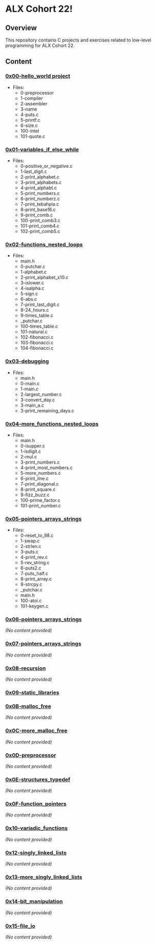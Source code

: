 # ALX Cohort 22!

## Overview

This repository contains C projects and exercises related to low-level programming for ALX Cohort 22.

## Content

### [0x00-hello_world project](https://github.com/Cvisionk/alx-low_level_programming/tree/master/0x00-hello_world)

- Files: 
  - 0-preprocessor
  - 1-compiler
  - 2-assembler
  - 3-name
  - 4-puts.c
  - 5-printf.c
  - 6-size.c
  - 100-intel
  - 101-quote.c

### [0x01-variables_if_else_while](https://github.com/Cvisionk/alx-low_level_programming/tree/master/0x01-variables_if_else_while)

- Files:
  - 0-positive_or_negative.c
  - 1-last_digit.c
  - 2-print_alphabet.c
  - 3-print_alphabets.c
  - 4-print_alphabt.c
  - 5-print_numbers.c
  - 6-print_numberz.c
  - 7-print_tebahpla.c
  - 8-print_base16.c
  - 9-print_comb.c
  - 100-print_comb3.c
  - 101-print_comb4.c
  - 102-print_comb5.c

### [0x02-functions_nested_loops](https://github.com/Cvisionk/alx-low_level_programming/tree/master/0x02-functions_nested_loops)

- Files:
  - main.h
  - 0-putchar.c
  - 1-alphabet.c
  - 2-print_alphabet_x10.c
  - 3-islower.c
  - 4-isalpha.c
  - 5-sign.c
  - 6-abs.c
  - 7-print_last_digit.c
  - 8-24_hours.c
  - 9-times_table.c
  - _putchar.c
  - 100-times_table.c
  - 101-natural.c
  - 102-fibonacci.c
  - 103-fibonacci.c
  - 104-fibonacci.c

### [0x03-debugging](https://github.com/Cvisionk/alx-low_level_programming/tree/master/0x03-debugging)

- Files:
  - main.h
  - 0-main.c
  - 1-main.c
  - 2-largest_number.c
  - 3-convert_day.c
  - 3-main_a.c
  - 3-print_remaining_days.c

### [0x04-more_functions_nested_loops](https://github.com/Cvisionk/alx-low_level_programming/tree/master/0x04-more_functions_nested_loops)

- Files:
  - main.h
  - 0-isupper.c
  - 1-isdigit.c
  - 2-mul.c
  - 3-print_numbers.c
  - 4-print_most_numbers.c
  - 5-more_numbers.c
  - 6-print_line.c
  - 7-print_diagonal.c
  - 8-print_square.c
  - 9-fizz_buzz.c
  - 100-prime_factor.c
  - 101-print_number.c

### [0x05-pointers_arrays_strings](https://github.com/Cvisionk/alx-low_level_programming/tree/master/0x05-pointers_arrays_strings)

- Files:
  - 0-reset_to_98.c
  - 1-swap.c
  - 2-strlen.c
  - 3-puts.c
  - 4-print_rev.c
  - 5-rev_string.c
  - 6-puts2.c
  - 7-puts_half.c
  - 8-print_array.c
  - 9-strcpy.c
  - _putchar.c
  - main.h
  - 100-atoi.c
  - 101-keygen.c

### [0x06-pointers_arrays_strings](https://github.com/Cvisionk/alx-low_level_programming/tree/master/0x06-pointers_arrays_strings)

*(No content provided)*

### [0x07-pointers_arrays_strings](https://github.com/Cvisionk/alx-low_level_programming/tree/master/0x07-pointers_arrays_strings)

*(No content provided)*

### [0x08-recursion](https://github.com/Cvisionk/alx-low_level_programming/tree/master/0x08-recursion)

*(No content provided)*

### [0x09-static_libraries](https://github.com/Cvisionk/alx-low_level_programming/tree/master/0x09-static_libraries)

### [0x0B-malloc_free](https://github.com/Cvisionk/alx-low_level_programming/tree/master/0x0B-malloc_free)

*(No content provided)*

### [0x0C-more_malloc_free](https://github.com/Cvisionk/alx-low_level_programming/tree/master/0x0C-more_malloc_free)

*(No content provided)*

### [0x0D-preprocessor](https://github.com/Cvisionk/alx-low_level_programming/tree/master/0x0D-preprocessor)

*(No content provided)*

### [0x0E-structures_typedef](https://github.com/Cvisionk/alx-low_level_programming/tree/master/0x0E-structures_typedef)

*(No content provided)*

### [0x0F-function_pointers](https://github.com/Cvisionk/alx-low_level_programming/tree/master/0x0F-function_pointers)

*(No content provided)*

### [0x10-variadic_functions](https://github.com/Cvisionk/alx-low_level_programming/tree/master/0x10-variadic_functions)

*(No content provided)*

### [0x12-singly_linked_lists](https://github.com/Cvisionk/alx-low_level_programming/tree/master/0x12-singly_linked_lists)

*(No content provided)*

### [0x13-more_singly_linked_lists](https://github.com/Cvisionk/alx-low_level_programming/tree/master/0x13-more_singly_linked_lists)

*(No content provided)*

### [0x14-bit_manipulation](https://github.com/Cvisionk/alx-low_level_programming/tree/master/0x14-bit_manipulation)

*(No content provided)*

### [0x15-file_io](https://github.com/Cvisionk/alx-low_level_programming/tree/master/0x15-file.io)

*(No content provided)*
